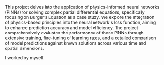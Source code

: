 This project delves into the application of physics-informed neural networks (PINNs) for solving complex partial differential equations, specifically focusing on Burger's Equation as a case study. We explore the integration of physics-based principles into the neural network's loss function, aiming to enhance prediction accuracy and model efficiency. The project comprehensively evaluates the performance of these PINNs through extensive training, fine-tuning of learning rates, and a detailed comparison of model predictions against known solutions across various time and spatial dimensions.

I worked by myself.
